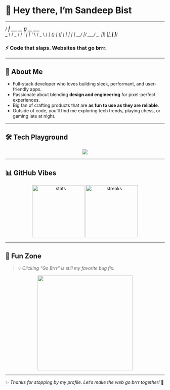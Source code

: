 # 👋 Hey there, I’m **Sandeep Bist**

  ____              _             
 / ___|  ___   __ _(_)_ __   ___  
 \___ \ / _ \ / _` | | '_ \ / _ \ 
  ___) | (_) | (_| | | | | |  __/ 
 |____/ \___/ \__, |_|_| |_|\___| 
              |___/               

### ⚡ Code that slaps. Websites that go brrr.

---

## 🚀 About Me  
- Full-stack developer who loves building sleek, performant, and user-friendly apps.  
- Passionate about blending **design and engineering** for pixel-perfect experiences.  
- Big fan of crafting products that are **as fun to use as they are reliable**.  
- Outside of code, you’ll find me exploring tech trends, playing chess, or gaming late at night.  

---

## 🛠️ Tech Playground  

<p align="center">
  <img src="https://skillicons.dev/icons?i=ts,js,react,nextjs,svelte,tailwind,nodejs,postgres,prisma,docker,git" />
</p>

---

## 📊 GitHub Vibes  

<p align="center">
  <img src="https://github-readme-stats.vercel.app/api?username=YOUR_GITHUB_USERNAME&show_icons=true&theme=radical" alt="stats" height="165" />
  <img src="https://github-readme-streak-stats.herokuapp.com/?user=YOUR_GITHUB_USERNAME&theme=radical" alt="streaks" height="165" />
</p>

---

## 🎉 Fun Zone  

> 💡 _Clicking “Go Brrr” is still my favorite bug fix._  

<p align="center">
  <img src="https://media.giphy.com/media/hqU2KkjW5bE2v2Z7Q2/giphy.gif" width="300">
</p>

---

✨ _Thanks for stopping by my profile. Let’s make the web go brrr together!_ 🚀
